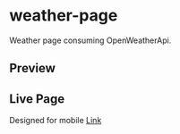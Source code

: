 # weather-page
Weather page consuming OpenWeatherApi.

## Preview


## Live Page
Designed for mobile
[Link](https://juansoriae.github.io/weather-page/)
